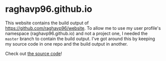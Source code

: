 # raghavp96.github.io

This website contains the build output of https://github.com/raghavp96/website. To allow me to use my user profile's namespace (raghavp96.github.io) and not a project one, I needed the `master` branch to contain the build output. I've got around this by keeping my source code in one repo and the build output in another.

Check out [the source code](https://github.com/raghavp96/website)!